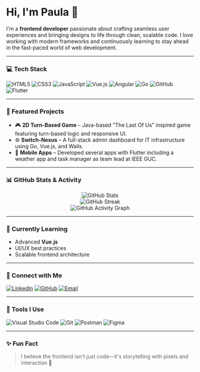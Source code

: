 # Hi, I'm Paula 👋

I'm a **frontend developer** passionate about crafting seamless user experiences and bringing designs to life through clean, scalable code. I love working with modern frameworks and continuously learning to stay ahead in the fast-paced world of web development.

---

### 💻 Tech Stack

![HTML5](https://img.shields.io/badge/HTML5-E34F26?logo=html5&logoColor=white)
![CSS3](https://img.shields.io/badge/CSS3-1572B6?logo=css3&logoColor=white)
![JavaScript](https://img.shields.io/badge/JavaScript-F7DF1E?logo=javascript&logoColor=black)
![Vue.js](https://img.shields.io/badge/Vue.js-35495E?logo=vue.js&logoColor=4FC08D)
![Angular](https://img.shields.io/badge/Angular-DD0031?logo=angular&logoColor=white)
![Go](https://img.shields.io/badge/Go-00ADD8?logo=go&logoColor=white)
![GitHub](https://img.shields.io/badge/GitHub-181717?logo=github&logoColor=white)
![Flutter](https://img.shields.io/badge/Flutter-02569B?logo=flutter&logoColor=white)

---

### 🚀 Featured Projects

- 🎮 **2D Turn-Based Game** – Java-based "The Last Of Us" inspired game featuring turn-based logic and responsive UI.
- ⚙️ **Switch-Nexus** – A full-stack admin dashboard for IT infrastructure using Go, Vue.js, and Wails.
- 📱 **Mobile Apps** – Developed several apps with Flutter including a weather app and task manager as team lead at IEEE GUC.

---

### 📊 GitHub Stats & Activity

<p align="center">
  <img src="https://github-readme-stats.vercel.app/api?username=PaulaSelim&show_icons=true&theme=radical" alt="GitHub Stats" />
  <br/>
  <img src="https://github-readme-streak-stats.herokuapp.com/?user=PaulaSelim&theme=radical" alt="GitHub Streak" />
  <br/>
  <img src="https://github-readme-activity-graph.cyclic.app/graph?username=PaulaSelim&theme=dracula" alt="GitHub Activity Graph">
</p>

---

### 🧠 Currently Learning

- Advanced **Vue.js**
- UI/UX best practices
- Scalable frontend architecture

---

### 🔗 Connect with Me

[![LinkedIn](https://img.shields.io/badge/LinkedIn-blue?logo=linkedin&logoColor=white)](https://linkedin.com/in/paula-selim-572507305)
[![GitHub](https://img.shields.io/badge/GitHub-black?logo=github&logoColor=white)](https://github.com/PaulaSelim)
[![Email](https://img.shields.io/badge/Email-D14836?logo=gmail&logoColor=white)](mailto:s.paulakhalil@icloud.com)

---

### 🔧 Tools I Use

![Visual Studio Code](https://img.shields.io/badge/VS%20Code-007ACC?logo=visual-studio-code&logoColor=white)
![Git](https://img.shields.io/badge/Git-F05032?logo=git&logoColor=white)
![Postman](https://img.shields.io/badge/Postman-FF6C37?logo=postman&logoColor=white)
![Figma](https://img.shields.io/badge/Figma-F24E1E?logo=figma&logoColor=white)

---

### ✨ Fun Fact

> I believe the frontend isn't just code—it's storytelling with pixels and interaction 🚀
